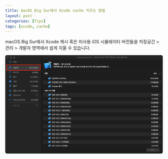 ```yaml
---
title: macOS Big Sur에서 Xcode cache 지우는 방법
layout: post
categories: [Tips]
tags: [xcode, cache]
---
```


macOS Big Sur에서 Xcode 캐시 혹은 미사용 iOS 시뮬레이터 버전들을 저장공간 > 관리 > 개발자 영역에서 쉽게 지울 수 있습니다.

![macOS Big Sur에서 이 Mac에 관하여를 선택한 후 '저장 공간'을 클릭. '관리' 버튼을 클릭하면 저장 공간 관리 윈도우 안에 개발자 부분에 Xcode 캐시 및 iOS 시뮬레이터 버전들을 지울 수 있습니다.](/assets/img/2021/03/19/image1.png)